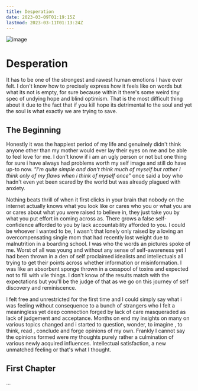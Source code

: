 ```yaml
---
title: Desperation
date: 2023-03-09T01:19:15Z
lastmod: 2023-03-11T01:13:24Z
---
```


![image](../assets/20220507-SwedishAntenna_ROW4051281981_UHD-20230309012111-pg7mnsf.jpg)

# Desperation

It has to be one of the strongest and rawest human emotions I have ever felt. I don't know how to precisely express how it feels like on words but what its not is empty, for sure because within it there's some weird tiny spec of undying hope and blind optimism. That is the most difficult thing about it due to the fact that if you kill hope its detrimental to the soul and yet the soul is what exactly we are trying to save.

## The Beginning

Honestly it was the happiest period of my life and genuinely didn't think anyone other than my mother would ever lay their eyes on me and be able to feel love for me. I don't know if i am an ugly person or not but one thing for sure i have always had problems worth my self image and still do have up-to now. *&quot;I'm quite simple and don't think much of myself but rather I think only of my flaws when i think of myself once&quot;​* once said a boy who hadn't even yet been scared by the world but was already plagued with anxiety.

Nothing beats thrill of when it first clicks in your brain that nobody on the internet actually knows what you look like or cares who you or what you are or cares about what you were raised to believe in, they just take you by what you put effort in coming across as. There grows a false self-confidence afforded to you by lack accountability afforded to you. I could be whoever i wanted to be, I wasn't that lonely only raised by a loving an overcompensating single mom that had recently lost weight due to malnutrition in a boarding school. I was who the words an pictures spoke of me. Worst of all was young and without any sense of self-awareness yet I had been thrown in a den of self proclaimed idealists and intellectuals all trying to get their points across whether information or misinformation. I was like an absorbent sponge thrown in a cesspool of toxins and expected not to fill with vile things. I don't know of the results match with the expectations but you'll be the judge of that as we go on this journey of self discovery and reminiscence.

I felt free and unrestricted for the first time and I could simply say what i was feeling without consequence to a bunch of strangers who I felt a meaningless yet deep connection forged by lack of care masqueraded as lack of judgement and acceptance. Months on end my insights on many on  various topics changed and i started to question, wonder, to imagine , to think, read , conclude and forge opinions of my own. Frankly I cannot say the opinions formed were my thoughts purely rather a culmination of various newly acquired influences. Intellectual satisfaction, a new unmatched feeling or that's what I thought.

## First Chapter
...
‍
